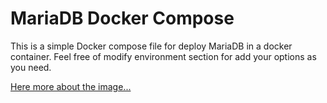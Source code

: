 
# MariaDB Docker Compose

This is a simple Docker compose file for deploy MariaDB in a docker container.
Feel free of modify environment section for add your options as you need.

[Here more about the image... ](https://hub.docker.com/_/mariadb?tab=description)

